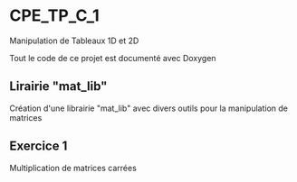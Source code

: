 # CPE_TP_C_1
Manipulation de Tableaux 1D et 2D

Tout le code de ce projet est documenté avec Doxygen

## Lirairie "mat_lib"

Création d'une librairie "mat_lib" avec divers outils pour la manipulation de matrices

## Exercice 1

Multiplication de matrices carrées
